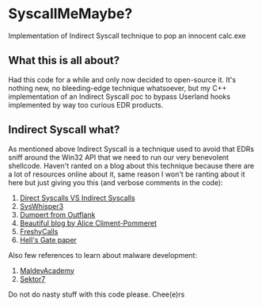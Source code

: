 # SyscallMeMaybe?
Implementation of Indirect Syscall technique to pop an innocent calc.exe

## What this is all about? 
Had this code for a while and only now decided to open-source it. It's nothing new, no bleeding-edge technique whatsoever, but my C++ implementation of an Indirect Syscall poc to bypass Userland hooks implemented by way too curious EDR products. 

## Indirect Syscall what? 
As mentioned above Indirect Syscall is a technique used to avoid that EDRs sniff around the Win32 API that we need to run our very benevolent shellcode. Haven't ranted on a blog about this technique because there are a lot of resources online about it, same reason I won't be ranting about it here but just giving you this (and verbose comments in the code): 

1. [Direct Syscalls VS Indirect Syscalls](https://redops.at/en/blog/direct-syscalls-vs-indirect-syscalls)
2. [SysWhisper3](https://github.com/klezVirus/SysWhispers3)
3. [Dumpert from Outflank](https://github.com/outflanknl/Dumpert)
4. [Beautiful blog by Alice Climent-Pommeret](https://alice.climent-pommeret.red/posts/direct-syscalls-hells-halos-syswhispers2/#direct-syscall-you-say-)
5. [FreshyCalls](https://github.com/crummie5/FreshyCalls)
6. [Hell's Gate paper](https://vxug.fakedoma.in/papers/VXUG/Exclusive/HellsGate.pdf)

Also few references to learn about malware development: 

1. [MaldevAcademy](https://maldevacademy.com)
2. [Sektor7](https://institute.sektor7.net/)

Do not do nasty stuff with this code please. 
Chee(e)rs